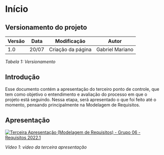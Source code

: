 # Início

## Versionamento do projeto

| Versão | Data  |    Modificação    |             Autor              |
| ------ | ----- | :---------------: | :----------------------------: |
| 1.0    | 20/07 | Criação da página | Gabriel Mariano |

_Tabela 1: Versionamento_

## Introdução

Esse documento contém a apresentação do terceiro ponto de controle, que tem como objetivo o entendimento e avaliação do processo em que o projeto está seguindo. Nessa etapa, será apresentado o que foi feito até o momento, pensando principalmente na Modelagem de Requisitos.

## Apresentação
[![Terceira Apresentação (Modelagem de Requisitos) - Grupo 06 - Requisitos 2022.1]()]()

_Vídeo 1: vídeo da terceira apresentação_